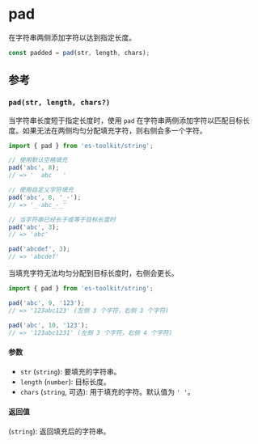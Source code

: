 # pad

在字符串两侧添加字符以达到指定长度。

```typescript
const padded = pad(str, length, chars);
```

## 参考

### `pad(str, length, chars?)`

当字符串长度短于指定长度时，使用 `pad` 在字符串两侧添加字符以匹配目标长度。如果无法在两侧均匀分配填充字符，则右侧会多一个字符。

```typescript
import { pad } from 'es-toolkit/string';

// 使用默认空格填充
pad('abc', 8);
// => '  abc   '

// 使用自定义字符填充
pad('abc', 8, '_-');
// => '_-abc_-_'

// 当字符串已经长于或等于目标长度时
pad('abc', 3);
// => 'abc'

pad('abcdef', 3);
// => 'abcdef'
```

当填充字符无法均匀分配到目标长度时，右侧会更长。

```typescript
import { pad } from 'es-toolkit/string';

pad('abc', 9, '123');
// => '123abc123' (左侧 3 个字符，右侧 3 个字符)

pad('abc', 10, '123');
// => '123abc1231' (左侧 3 个字符，右侧 4 个字符)
```

#### 参数

- `str` (`string`): 要填充的字符串。
- `length` (`number`): 目标长度。
- `chars` (`string`, 可选): 用于填充的字符。默认值为 `' '`。

#### 返回值

(`string`): 返回填充后的字符串。

